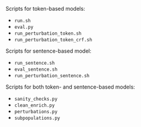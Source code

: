 Scripts for token-based models:
- ```run.sh```
- ```eval.py```
- ```run_perturbation_token.sh```
- ```run_perturbation_token_crf.sh```

Scripts for sentence-based model:
- ```run_sentence.sh```
- ```eval_sentence.sh```
- ```run_perturbation_sentence.sh```

Scripts for both token- and sentence-based models:
- ```sanity_checks.py```
- ```clean_enrich.py```
- ```perturbations.py```
- ```subpopulations.py```
